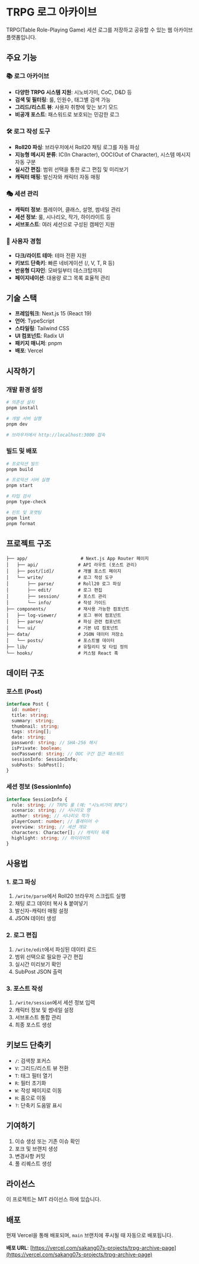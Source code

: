 # TRPG 로그 아카이브

TRPG(Table Role-Playing Game) 세션 로그를 저장하고 공유할 수 있는 웹 아카이브 플랫폼입니다.

## 주요 기능

### 📚 로그 아카이브

- **다양한 TRPG 시스템 지원**: 시노비가미, CoC, D&D 등
- **검색 및 필터링**: 룰, 인원수, 태그별 검색 가능
- **그리드/리스트 뷰**: 사용자 취향에 맞는 보기 모드
- **비공개 포스트**: 패스워드로 보호되는 민감한 로그

### 🛠️ 로그 작성 도구

- **Roll20 파싱**: 브라우저에서 Roll20 채팅 로그를 자동 파싱
- **지능형 메시지 분류**: IC(In Character), OOC(Out of Character), 시스템 메시지 자동 구분
- **실시간 편집**: 범위 선택을 통한 로그 편집 및 미리보기
- **캐릭터 매핑**: 발신자와 캐릭터 자동 매핑

### 🎭 세션 관리

- **캐릭터 정보**: 플레이어, 클래스, 설명, 썸네일 관리
- **세션 정보**: 룰, 시나리오, 작가, 하이라이트 등
- **서브포스트**: 여러 세션으로 구성된 캠페인 지원

### 🎨 사용자 경험

- **다크/라이트 테마**: 테마 전환 지원
- **키보드 단축키**: 빠른 네비게이션 (/, V, T, R 등)
- **반응형 디자인**: 모바일부터 데스크탑까지
- **페이지네이션**: 대용량 로그 목록 효율적 관리

## 기술 스택

- **프레임워크**: Next.js 15 (React 19)
- **언어**: TypeScript
- **스타일링**: Tailwind CSS
- **UI 컴포넌트**: Radix UI
- **패키지 매니저**: pnpm
- **배포**: Vercel

## 시작하기

### 개발 환경 설정

```bash
# 의존성 설치
pnpm install

# 개발 서버 실행
pnpm dev

# 브라우저에서 http://localhost:3000 접속
```

### 빌드 및 배포

```bash
# 프로덕션 빌드
pnpm build

# 프로덕션 서버 실행
pnpm start

# 타입 검사
pnpm type-check

# 린트 및 포맷팅
pnpm lint
pnpm format
```

## 프로젝트 구조

```
├── app/                    # Next.js App Router 페이지
│   ├── api/               # API 라우트 (포스트 관리)
│   ├── post/[id]/         # 개별 포스트 페이지
│   └── write/             # 로그 작성 도구
│       ├── parse/         # Roll20 로그 파싱
│       ├── edit/          # 로그 편집
│       ├── session/       # 포스트 관리
│       └── info/          # 작성 가이드
├── components/            # 재사용 가능한 컴포넌트
│   ├── log-viewer/        # 로그 뷰어 컴포넌트
│   ├── parse/             # 파싱 관련 컴포넌트
│   └── ui/                # 기본 UI 컴포넌트
├── data/                  # JSON 데이터 저장소
│   └── posts/             # 포스트별 데이터
├── lib/                   # 유틸리티 및 타입 정의
└── hooks/                 # 커스텀 React 훅
```

## 데이터 구조

### 포스트 (Post)

```typescript
interface Post {
  id: number;
  title: string;
  summary: string;
  thumbnail: string;
  tags: string[];
  date: string;
  password: string; // SHA-256 해시
  isPrivate: boolean;
  oocPassword: string; // OOC 구간 접근 패스워드
  sessionInfo: SessionInfo;
  subPosts: SubPost[];
}
```

### 세션 정보 (SessionInfo)

```typescript
interface SessionInfo {
  rule: string; // TRPG 룰 (예: "시노비가미 RPG")
  scenario: string; // 시나리오 명
  author: string; // 시나리오 작가
  playerCount: number; // 플레이어 수
  overview: string; // 세션 개요
  characters: Character[]; // 캐릭터 목록
  highlight: string; // 하이라이트
}
```

## 사용법

### 1. 로그 파싱

1. `/write/parse`에서 Roll20 브라우저 스크립트 실행
2. 채팅 로그 데이터 복사 & 붙여넣기
3. 발신자-캐릭터 매핑 설정
4. JSON 데이터 생성

### 2. 로그 편집

1. `/write/edit`에서 파싱된 데이터 로드
2. 범위 선택으로 필요한 구간 편집
3. 실시간 미리보기 확인
4. SubPost JSON 출력

### 3. 포스트 작성

1. `/write/session`에서 세션 정보 입력
2. 캐릭터 정보 및 썸네일 설정
3. 서브포스트 통합 관리
4. 최종 포스트 생성

## 키보드 단축키

- `/`: 검색창 포커스
- `V`: 그리드/리스트 뷰 전환
- `T`: 태그 필터 열기
- `R`: 필터 초기화
- `W`: 작성 페이지로 이동
- `H`: 홈으로 이동
- `?`: 단축키 도움말 표시

## 기여하기

1. 이슈 생성 또는 기존 이슈 확인
2. 포크 및 브랜치 생성
3. 변경사항 커밋
4. 풀 리퀘스트 생성

## 라이선스

이 프로젝트는 MIT 라이선스 하에 있습니다.

## 배포

현재 Vercel을 통해 배포되며, `main` 브랜치에 푸시될 때 자동으로 배포됩니다.

**배포 URL**: [https://vercel.com/sakang07s-projects/trpg-archive-page](https://vercel.com/sakang07s-projects/trpg-archive-page)
